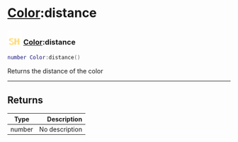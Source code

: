 # [Color](../color/README.md):distance

### <img src="../../.gitbook/assets/shared.png" width="32" height="32" /> [Color](../color/README.md):distance

```lua
number Color:distance()
```

Returns the distance of the color<br>

-----------------
## Returns

| Type   | Description |
| ------ | ----------: |
| number | No description |
